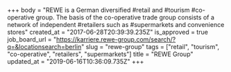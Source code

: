 +++
body = "REWE is a German diversified #retail and #tourism #co-operative group. The basis of the co-operative trade group consists of a network of independent #retailers such as #supermarkets and convenience stores"
created_at = "2017-06-28T20:39:39.235Z"
is_approved = true
job_board_url = "https://karriere.rewe-group.com/search/?q=&locationsearch=berlin"
slug = "rewe-group"
tags = ["retail", "tourism", "co-operative", "retailers", "supermarkets"]
title = "REWE Group"
updated_at = "2019-06-16T10:36:09.735Z"
+++
